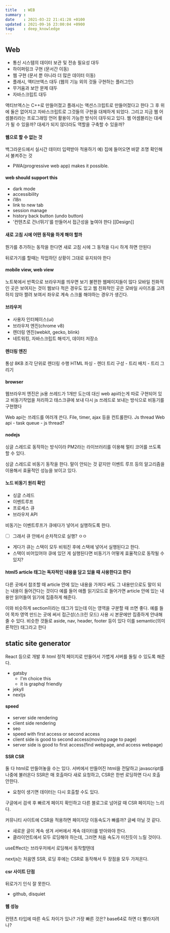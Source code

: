 ```yaml
---
title   : WEB
summary :
date    : 2021-03-22 21:41:28 +0100
updated : 2021-09-16 23:00:04 +0900
tags    : deep_knowledge
---
```


## Web
- 통신 시스템의 데이터 보관 및 전송 필요성 대두
- 하이퍼링크 구현 (문서간 이동)
- 웹 구현 (문서 뿐 아니라 더 많은 데이터 이동)
- 플래시, 액티브엑스 대두 (웹의 기능 외의 것들 구현하는 플러그인)
- 무거움과 보안 문제 대두
- 자바스크립트 대두

액티브엑스는 C++로 만들어졌고
플래시는 액션스크립트로 만들어졌다고 한다
그 후 위에 둘은 없어지고 자바스크립트로 그것들의 구현을 대체하게 되었다.
그리고 지금 웹 어셈블리라는 프로그래밍 언어 활용이 가능한 방식이 대두되고 있다.
웹 어셈블리는 대세가 될 수 있을까? 대세가 되지 않더라도 역할을 구축할 수 있을까?

#### 웹으로 할 수 없는 것
백그라운드에서 실시간 데이터 입력받아 적용하기
예) 집에 들어오면 바깥 조명 확인해서 불켜주는 것
- PWA(progressive web app) makes it possible.

#### web should support this
- dark mode
- accessibility
- i18n
- link to new tab
- session manage
- history back button (undo button)
- '컨텐츠로 건너뛰기'를 만들어서 접근성을 높여야 한다
[[Design]]

#### 새로 고침 시에 어떤 동작을 하게 해야 할까
뭔가를 추가하는 동작을 한다면 새로 고침 시에 그 동작을 다시 하게 하면 안된다

뒤로가기를 할때는 작업하던 상황이 그대로 유지되야 한다

#### mobile view, web view
노트북에서 반쪽으로 브라우저를 띄우면 보기 불편한 웹페이지들이 많다
모바일 친화적인 곳은 보여지는 것이 웹보다 적은 경우도 있고
웹 친화적인 곳은 모바일 사이즈를 고려하지 않아 짤려 보여서 좌우로 계속 스크롤
해야하는 경우가 생긴다.

#### 브라우저
- 사용자 인터페이스(ui)
- 브라우저 엔진(chrome v8)
- 렌더링 엔진(webkit, gecko, blink)
- 네트워킹, 자바스크립트 해석기, 데이터 저장소

#### 렌더링 엔진
통상 8KB 조각 단위로 렌더링 수행
HTML 파싱 - 렌더 트리 구성 - 트리 배치 - 트리 그리기

#### browser
웹브라우저 엔진은 js용 쓰레드가 1개만 도는데 대신 web api라는게 따로 구현되어 있고 비동기작업을 처리하고 태스크큐에 보내 다시 js 쓰레드로 보내는 방식으로 비동기를 구현했다

Web api는 쓰레드를 여러개 쓴다. File, timer, ajax 등을 컨트롤한다.
Js thread
Web api - task queue - js thread?

#### nodejs
싱글 스레드로 동작하는 방식이라 PM2라는 라이브러리를 이용해 멀티 코어를 쓰도록
할 수 있다.

싱글 스레드로 비동기 동작을 한다. 말이 안되는 것 같지만 이벤트 루프 등의
알고리즘을 이용해서 효율적인 성능을 보이고 있다.

#### 노드 비동기 원리 확인
- 싱글 스레드
- 이벤트루프
- 프로세스 큐
- 브라우저 API

비동기는 이벤트루프가 큐에다가 넣어서 실행하도록 한다.
- [ ] 그래서 큐 안에서 순차적으로 실행? ㅇㅇ
- 게다가 큐는 스택이 모두 비워진 후에 스택에 넣어서 실행된다고 한다.
- 스택이 비어있어야 큐에 있던 게 실행된다면 비동기가 어떻게 효율적으로 동작될 수 있지?

#### html5 article 태그는 독자적인 내용을 담고 있을 때 사용한다고 한다
다른 곳에서 참조할 때 article 안에 있는 내용을 가져다 써도 그 내용만으로도 말이
되는 내용이 들어간다는 것이다
예를 들어 애플 읽기모드로 들어가면 article 안에 있는 내용만 읽어들여 읽기에
집중하게 해준다.

이와 비슷하게 section이라는 태그가 있는데 이는 영역을 구분할 때 쓰면 좋다. 예를
들어 목차 영역 만드는 곳에 써서 접근성(스크린 모드) 사용 시 본문에만 집중하게
안내해줄 수 있다.
비슷한 것들로
aside, nav, header, footer 등이 있다
이를 semantic(의미론적인) 태그라고 한다

## static site generator
React 등으로 개발 후 html 정적 페이지로 만들어서 가볍게 서버를 돌릴 수 있도록
해준다.
- gatsby
  - I'm choice this
  - it is graphql friendly
- jekyll
- nextjs

#### speed
- server side rendering
- client side rendering
- seo
- speed with first access or second access
- client side is good to second access(moving page to page)
- server side is good to first access(find webpage, and access webpage)

#### SSR CSR
둘 다 html로 만들어놓을 수는 있다.
서버에서 만들어진 html을 전달하고 javascript를 나중에 불러온다
SSR은 매 호출마다 새로 요청하고, CSR은 한번 로딩하면 다시 호출 안한다.
- 요청이 생기면 데이터는 다시 호출할 수도 있다.

구글에서 검색 후 빠르게 페이지 확인하고 다른 블로그로 넘어갈 때 CSR 페이지는
느리다.

커뮤니티 사이트에 CSR을 적용하면 페이지당 이동속도가 빠를까? 글쎄 아닐 것 같다.
- 새로운 글이 계속 생겨 서버에서 계속 데이터를 받아와야 한다.
- 클라이언트에서 모두 로딩해야 하는데, 그러면 처음 속도가 미친듯이 느릴 것이다.

useEffect는 브라우저에서 로딩해서 동작할텐데

nextjs는 처음엔 SSR, 로딩 후에는 CSR로 동작해서 두 장점을 모두 가져온다.

#### csr 사이트 단점
뒤로가기 인식 잘 못한다.
- github, disquiet

#### 웹 성능
컨텐츠 타입에 따른 속도 차이가 있나? 가장 빠른 것은?
base64로 하면 더 빨라지려나?
